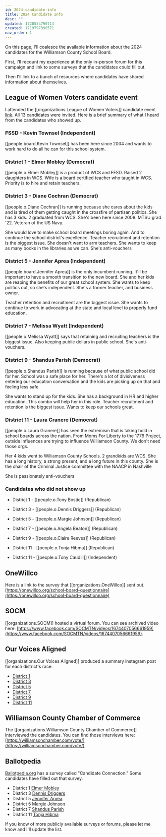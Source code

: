 ```yaml
---
id: 2024-candidate-info
title: 2024 Candidate Info
desc: ""
updated: 1720534790714
created: 1719797390571
nav_order: 1
---
```


On this page, I'll coalesce the available information about the 2024 candidates for the Williamson County School Board.

First, I'll recount my experience at the only in-person forum for this campaign and link to some surveys that the candidates could fill out.

Then I'll link to a bunch of resources where candidates have shared information about themselves.

## League of Women Voters candidate event

I attended the [[organizations.League of Women Voters]] candidate event [link](https://my.lwv.org/tennessee/williamson-county/event/meet-school-board-candidates-event). All 13 candidates were invited. Here is a brief summary of what I heard from the candidates who showed up.

### FSSD - Kevin Townsel (Independent)

[[people.board.Kevin Townsel]] has been here since 2004 and wants to work hard to do all he can for this school system.

### District 1 - Elmer Mobley (Democrat)

[[people.o.Elmer Mobley]] is a product of WCS and FFSD. Raised 2 daughters in WCS. Wife is a board certified teacher who taught in WCS. Priority is to hire and retain teachers.

### District 3 - Diane Cochran (Democrat)

[[people.o.Diane Cochran]] is running because she cares about the kids and is tired of them getting caught in the crossfire of partisan politics. She has 3 kids. 2 graduated from WCS. She's been here since 2008. MTSU grad '22. Veteran of the US Navy.

She would love to make school board meetings boring again. And to continue the school district's excellence. Teacher recruitment and retention is the biggest issue. She doesn't want to arm teachers. She wants to keep as many books in the libraries as we can. She's anti-vouchers

### District 5 - Jennifer Aprea (Independent)

[[people.board.Jennifer Aprea]] is the only incumbent running. It'll be important to have a smooth transition to the new board. She and her kids are reaping the benefits of our great school system. She wants to keep politics out, so she's independent. She's a former teacher, and business owner.

Teacher retention and recruitment are the biggest issue. She wants to continue to work in advocating at the state and local level to properly fund education.

### District 7 - Melissa Wyatt (Independent)

[[people.o.Melissa Wyatt]] says that retaining and recruiting teachers is the biggest issue. Also keeping public dollars in public school. She's anti-vouchers.

### District 9 - Shandus Parish (Democrat)

[[people.o.Shandus Parish]] is running because of what public school did for her. School was a safe place for her. There's a lot of divisiveness entering our education conversation and the kids are picking up on that and feeling less safe

She wants to stand up for the kids. She has a background in HR and higher education. This combo will help her in this role. Teacher recruitment and retention is the biggest issue. Wants to keep our schools great.

### District 11 - Laura Granere (Democrat)

[[people.o.Laura Granere]] has seen the extremism that is taking hold in school boards across the nation. From Moms For Liberty to the 1776 Project, outside influences are trying to influence Williamson County. We don't need those orgs.

Her 4 kids went to Williamson County Schools. 2 grandkids are WCS. She has a long history, a strong present, and a long future in this county. She is the chair of the Criminal Justice committee with the NAACP in Nashville

She is passionately anti-vouchers

### Candidates who did not show up

- District 1 - [[people.o.Tony Bostic]] (Republican)

- District 3 - [[people.o.Dennis Driggers]] (Republican)

- District 5 - [[people.o.Margie Johnson]] (Republican)

- District 7 - [[people.o.Angela Beaton]] (Republican)

- District 9 - [[people.o.Claire Reeves]] (Republican)

- District 11 - [[people.o.Tonja Hibma]] (Republican)

- District 11 - [[people.o.Tony Caudill]] (Independent)

## OneWillco

Here is a link to the survey that [[organizations.OneWillco]] sent out. [https://onewillco.org/school-board-questionnaire](https://onewillco.org/school-board-questionnaire)

## SOCM

[[organizations.SOCM]] hosted a virtual forum. You can see archived video here: [https://www.facebook.com/SOCMTN/videos/1674407056661959](https://www.facebook.com/SOCMTN/videos/1674407056661959).

## Our Voices Aligned

[[organizations.Our Voices Aligned]] produced a summary instagram post for each district's race:

- [District 1](https://www.instagram.com/p/C8fZ_1BBVRb)
- [District 3](https://www.instagram.com/p/C8hcHRnOoX-)
- [District 5](https://www.instagram.com/p/C8jydU0OjGY)
- [District 7](https://www.instagram.com/p/C8meI4hOobw)
- [District 9](https://www.instagram.com/p/C8o-Z1oO6Qr)
- [District 11](https://www.instagram.com/p/C8roY_cuQlm)

## Williamson County Chamber of Commerce

The [[organizations.Williamson County Chamber of Commerce]] interviewed the candidates. You can find those interviews here: [https://williamsonchamber.com/vote/](https://williamsonchamber.com/vote/)

## Ballotpedia

[Ballotpedia.org](https://ballotpedia.org) has a survey called "Candidate Connection." Some candidates have filled out that survey.

- District 1 [Elmer Mobley](https://ballotpedia.org/Elmer_Mobley#Campaign_themes)
- District 3 [Dennis Driggers](https://ballotpedia.org/Dennis_Driggers#Campaign_themes)
- District 5 [Jennifer Aprea](https://ballotpedia.org/Jennifer_Aprea#Campaign_themes)
- District 5 [Margie Johnson](https://ballotpedia.org/Margie_Johnson#Campaign_themes)
- District 7 [Shandus Parish](https://ballotpedia.org/Shandus_Parish#Campaign_themes)
- District 11 [Tonja Hibma](https://ballotpedia.org/Tonja_Hibma#Campaign_themes)

If you know of more publicly available surveys or forums, please let me know and I'll update the list.
